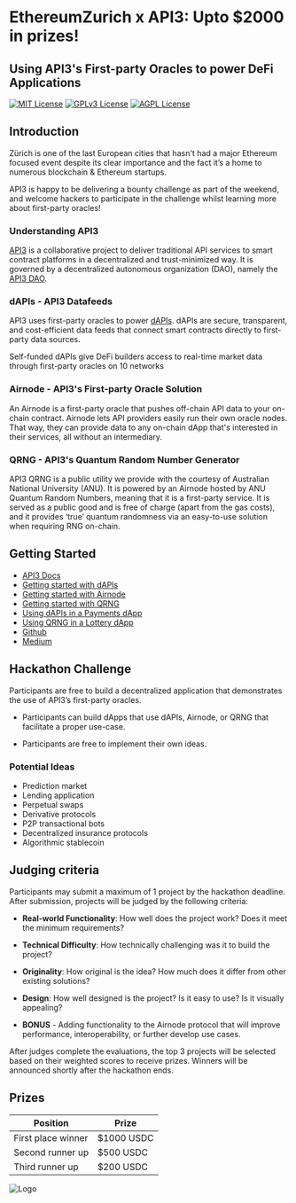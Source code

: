 # EthereumZurich x API3: Upto $2000 in prizes!

## Using API3's First-party Oracles to power DeFi Applications

[![MIT License](https://img.shields.io/badge/License-MIT-green.svg)](https://choosealicense.com/licenses/mit/)
[![GPLv3 License](https://img.shields.io/badge/License-GPL%20v3-yellow.svg)](https://opensource.org/licenses/)
[![AGPL License](https://img.shields.io/badge/license-AGPL-blue.svg)](http://www.gnu.org/licenses/agpl-3.0)

## Introduction

Zürich is one of the last European cities that hasn't had a major Ethereum focused event despite its clear importance and the fact it’s a home to numerous blockchain & Ethereum startups.

API3 is happy to be delivering a bounty challenge as part of the weekend, and welcome hackers to participate in the challenge whilst learning more about first-party oracles! 

### Understanding API3

[API3]() is a collaborative project to deliver traditional API services to smart contract platforms in a decentralized and trust-minimized way. It is governed by a decentralized autonomous organization (DAO), namely the [API3 DAO]().

### dAPIs - API3 Datafeeds

API3 uses first-party oracles to power [dAPIs](). dAPIs are secure, transparent, and cost-efficient data feeds that connect smart contracts directly to first-party data sources.

Self-funded dAPIs give DeFi builders access to real-time market data through first-party oracles on 10 networks

### Airnode - API3's First-party Oracle Solution

An Airnode is a first-party oracle that pushes off-chain API data to your on-chain contract. Airnode lets API providers easily run their own oracle nodes. That way, they can provide data to any on-chain dApp that's interested in their services, all without an intermediary.

### QRNG - API3's Quantum Random Number Generator

API3 QRNG is a public utility we provide with the courtesy of Australian National University (ANU). It is powered by an Airnode hosted by ANU Quantum Random Numbers, meaning that it is a first-party service. It is served as a public good and is free of charge (apart from the gas costs), and it provides ‘true’ quantum randomness via an easy-to-use solution when requiring RNG on-chain.

## Getting Started

- [API3 Docs]()
- [Getting started with dAPIs]()
- [Getting started with Airnode]()
- [Getting started with QRNG]()
- [Using dAPIs in a Payments dApp]()
- [Using QRNG in a Lottery dApp]()
- [Github]()
- [Medium]()

## Hackathon Challenge

Participants are free to build a decentralized application that demonstrates the use of API3’s first-party oracles.

- Participants can build dApps that use dAPIs, Airnode, or QRNG that facilitate a proper use-case.

- Participants are free to implement their own ideas.

### Potential Ideas

- Prediction market
- Lending application
- Perpetual swaps 
- Derivative protocols 
- P2P transactional bots
- Decentralized insurance protocols
- Algorithmic stablecoin

## Judging criteria

Participants may submit a maximum of 1 project by the hackathon deadline. After submission, projects will be judged by the following criteria:

- **Real-world Functionality**: How well does the project work? Does it meet the minimum requirements?

- **Technical Difficulty**: How technically challenging was it to build the project?

- **Originality**: How original is the idea? How much does it differ from other existing solutions?

- **Design**: How well designed is the project? Is it easy to use? Is it visually appealing?

- **BONUS** - Adding functionality to the Airnode protocol that will improve performance, interoperability, or further develop use cases.

After judges complete the evaluations, the top 3 projects will be selected based on their weighted scores to receive prizes. Winners will be announced shortly after the hackathon ends.

## Prizes

|       Position       |     Prize    |
|----------------------|--------------|
|  First place winner  | $1000 USDC   |
|   Second runner up   |   $500 USDC  |
|   Third runner up    |   $200 USDC  |

![Logo](https://dev-to-uploads.s3.amazonaws.com/uploads/articles/th5xamgrr6se0x5ro4g6.png)